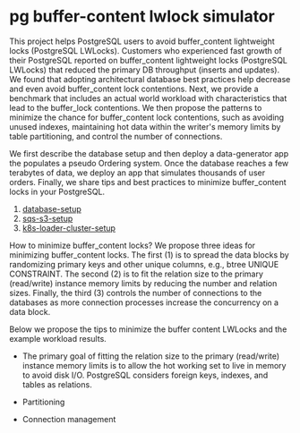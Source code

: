 # pg buffer-content lwlock simulator
This project helps PostgreSQL users to avoid buffer_content lightweight locks (PostgreSQL LWLocks).
Customers who experienced fast growth of their PostgreSQL reported on buffer_content lightweight locks (PostgreSQL LWLocks) that reduced the primary DB throughput (inserts and updates). We found that adopting architectural database best practices help decrease and even avoid buffer_content lock contentions. Next, we provide a benchmark that includes an actual world workload with characteristics that lead to the buffer_lock contentions. We then propose the patterns to minimize the chance for buffer_content lock contentions, such as avoiding unused indexes, maintaining hot data within the writer's memory limits by table partitioning, and control the number of connections. 

We first describe the database setup and then deploy a data-generator app the populates a pseudo Ordering system. Once the database reaches a few terabytes of data, we deploy an app that simulates thousands of user orders. Finally, we share tips and best practices to minimize buffer_content locks in your PostgreSQL.

1. [database-setup](/database-setup.md)
2. [sqs-s3-setup](/sqs-s3-setup.md)
3. [k8s-loader-cluster-setup](/k8s-load-simu-setup.md)

How to minimize buffer_content locks?
We propose three ideas for minimizing buffer_content locks. The first (1) is to spread the data blocks by randomizing primary keys and other unique columns, e.g., btree UNIQUE CONSTRAINT. The second (2) is to fit the relation size to the primary (read/write) instance memory limits by reducing the number and relation sizes. Finally, the third (3) controls the number of connections to the databases as more connection processes increase the concurrency on a data block.

Below we propose the tips to minimize the buffer content LWLocks and the example workload results.

* The primary goal of fitting the relation size to the primary (read/write) instance memory limits is to allow the hot working set to live in memory to avoid disk I/O. PostgreSQL considers foreign keys, indexes, and tables as relations. 

* Partitioning  

* Connection management
